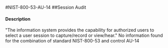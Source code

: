 #NIST-800-53-AU-14
##Session Audit
#### Description
"The information system provides the capability for authorized users to select a user session to capture/record or view/hear."
No information found for the combination of standard NIST-800-53 and control AU-14
